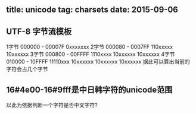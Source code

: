 title: unicode
tag: charsets
date: 2015-09-06
---
## UTF-8 字节流模板
1字节
000000 - 00007F 0xxxxxxx
2字节
000080 - 0007FF 110xxxxx 10xxxxxx
3字节
000800 - 00FFFF 1110xxxx 10xxxxxx 10xxxxxx
4字节
010000 - 10FFFF 11110xxx 10xxxxxx 10xxxxxx 10xxxxxx
据此可以算出当前的字符会占几个字节

## 16#4e00-16#9fff是中日韩字符的unicode范围
以此为依据判断一个字符是否中文字符?

    
